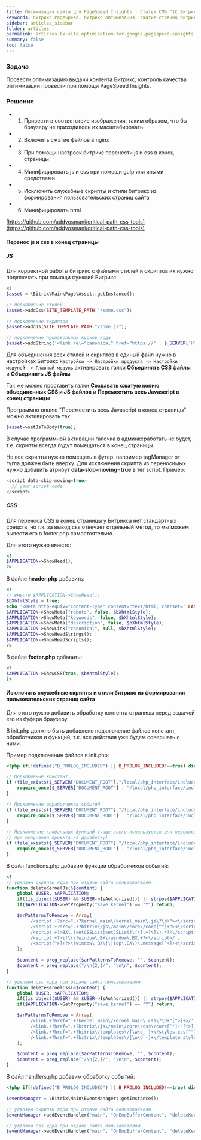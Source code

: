 ```yaml
---
title: Оптимизация сайта для PageSpeed Insights | Статьи CMS "1С Битрикс"
keywords: битрикс PageSpeed, битрикс оптимизация, сжатие страниц битрикс
sidebar: articles_sidebar
folder: articles
permalink: articles-bx-site-optimisation-for-google-pagespeed-insights.html
summary: false
toc: false
---
```


### Задача

Провести оптимизацию выдачи контента Битрикс, контроль качества оптимизации провести при помощи PageSpeed Insights.

### Решение

* 1) Привести в соответствие изображения, таким образом, что бы браузеру не приходилось их масштабировать
* 2) Включить сжатие файлов в nginx
* 3) При помощи настроек битрикс перенести js и css в конец страницы
* 4) Минифицировать js и css при помощи gulp или иными средствами
* 5) Исключить служебные скрипты и стили битрикс из формирования пользовательских страниц сайта
* 6) Минифицировать html

[https://github.com/addyosmani/critical-path-css-tools](https://github.com/addyosmani/critical-path-css-tools)

#### Перенос js и css в конец страницы

##### JS 
Для корректной работы битрикс с файлами стилей и скриптов их нужно подключать при помощи функций Битрикс:

```php
<?
$asset = \Bitrix\Main\Page\Asset::getInstance();

// подключение стилей 
$asset->addCss(SITE_TEMPLATE_PATH."/some.css");

// подключение скриптов
$asset->addJs(SITE_TEMPLATE_PATH."/some.js");

// подключение произвольных кусков кода
$asset->addString('<link rel="canonical" href="https://' . $_SERVER['HTTP_HOST'] . $APPLICATION->GetCurPage(false) . '" />');
```

Для объединения всех стилей и скриптов в единый файл нужно в настройках Битрикс ```Настройки -> Настройки продукта -> Настройки модулей -> Главный модуль``` активировать галки **Объединять CSS файлы** и **Объединять JS файлы**

Так же можно проставить галки **Создавать сжатую копию объединенных CSS и JS файлов** и **Переместить весь Javascript в конец страницы**

Программно опцию "Переместить весь Javascript в конец страницы" можно активировать так:

```php
$asset->setJsToBody(true);
```
 
В случае программной активации галочка в админкеработать не будет, т.е. скрипты всегда будут помещаться в конец страницы.
 
Не все скрипты нужно помещать в футер. например tagManager от гугла должен быть вверху. Для исключения скрипта из переносимых нужно добавить атрибут **data-skip-moving=true** в тег script. Пример:
 
```js
<script data-skip-moving=true>
  // your script code
</script>
```

##### CSS

Для переноса CSS в конец страницы у Битрикса нет стандартных средств, но т.к. за вывод css отвечает отдельный метод, то мы можем вывести его в footer.php самостоятельно.

Для этого нужно вместо:

```php
<?
$APPLICATION->ShowHead();
?>
```

В файле **header.php** добавить:

```php
<?
// вместо $APPLICATION->ShowHead();
$bXhtmlStyle = true;
echo '<meta http-equiv="Content-Type" content="text/html; charset='.LANG_CHARSET.'"'.($bXhtmlStyle? ' /':'').'>'."\n";
$APPLICATION->ShowMeta("robots", false, $bXhtmlStyle);
$APPLICATION->ShowMeta("keywords", false, $bXhtmlStyle);
$APPLICATION->ShowMeta("description", false, $bXhtmlStyle);
$APPLICATION->ShowLink("canonical", null, $bXhtmlStyle);
$APPLICATION->ShowHeadStrings();
$APPLICATION->ShowHeadScripts();
?>
```

В файле **footer.php** добавить:

```php
<?
$APPLICATION->ShowCSS(true, $bXhtmlStyle);
?>
```

#### Исключить служебные скрипты и стили битрикс из формирования пользовательских страниц сайта

Для этого нужно добавить обработку контента страницы перед выдачей его из буфера браузеру.

В init.php должно быть добавлено подключение файлов констант, обработчиков и функций, т.к. все действия уже будем совершать с ними.

Пример подключения файлов в init.php:

```php
<?php if(!defined("B_PROLOG_INCLUDED") || B_PROLOG_INCLUDED!==true) die();

// Подключение констант
if (file_exists($_SERVER["DOCUMENT_ROOT"]."/local/php_interface/include/constants.php")) {
    require_once($_SERVER["DOCUMENT_ROOT"] . "/local/php_interface/include/constants.php");
}

// Подключение обработчиков событий
if (file_exists($_SERVER["DOCUMENT_ROOT"]."/local/php_interface/include/handlers.php")) {
    require_once($_SERVER["DOCUMENT_ROOT"] . "/local/php_interface/include/handlers.php");
}

// Подключение глобальных функций (чаще всего используется для переноса кода сторонних разработчиков
// при получении проекта на доработку)
if (file_exists($_SERVER["DOCUMENT_ROOT"]."/local/php_interface/include/functions.php")) {
    require_once($_SERVER["DOCUMENT_ROOT"] . "/local/php_interface/include/functions.php");
}
```

В файл functions.php добавим функции обработчиков событий:

```php
<?
// удяляем скрипты ядра при отдаче сайта пользователям
function deleteKernelJs(&$content) {
    global $USER, $APPLICATION;
    if((is_object($USER) && $USER->IsAuthorized()) || strpos($APPLICATION->GetCurDir(), "/bitrix/")!==false) return;
    if($APPLICATION->GetProperty("save_kernel") == "Y") return;

    $arPatternsToRemove = Array(
        '/<script.+?src=".+?kernel_main\/kernel_main\.js\?\d+"><\/script\>/',
        '/<script.+?src=".+?bitrix\/js\/main\/core\/core[^"]+"><\/script\>/',
        '/<script.+?>BX\.(setCSSList|setJSList)\(\[.+?\]\).*?<\/script>/',
        '/<script.+?>if\(\!window\.BX\)window\.BX.+?<\/script>/',
        '/<script[^>]+?>\(window\.BX\|\|top\.BX\)\.message[^<]+<\/script>/',
    );

    $content = preg_replace($arPatternsToRemove, "", $content);
    $content = preg_replace("/\n{2,}/", "\n\n", $content);
}

// удяляем css ядра при отдаче сайта пользователям
function deleteKernelCss(&$content) {
    global $USER, $APPLICATION;
    if((is_object($USER) && $USER->IsAuthorized()) || strpos($APPLICATION->GetCurDir(), "/bitrix/")!==false) return;
    if($APPLICATION->GetProperty("save_kernel") == "Y") return;

    $arPatternsToRemove = Array(
        '/<link.+?href=".+?kernel_main\/kernel_main\.css\?\d+"[^>]+>/',
        '/<link.+?href=".+?bitrix\/js\/main\/core\/css\/core[^"]+"[^>]+>/',
        '/<link.+?href=".+?bitrix\/templates\/[\w\d_-]+\/styles.css[^"]+"[^>]+>/',
        '/<link.+?href=".+?bitrix\/templates\/[\w\d_-]+\/template_styles.css[^"]+"[^>]+>/',
    );

    $content = preg_replace($arPatternsToRemove, "", $content);
    $content = preg_replace("/\n{2,}/", "\n\n", $content);
}
```

В файл handlers.php добавим обработку событий:

```php
<?php if(!defined("B_PROLOG_INCLUDED") || B_PROLOG_INCLUDED!==true) die();

$eventManager = \Bitrix\Main\EventManager::getInstance();

// удяляем скрипты ядра при отдаче сайта пользователям
$eventManager->addEventHandler("main", "OnEndBufferContent", "deleteKernelJs");

// удяляем css ядра при отдаче сайта пользователям
$eventManager->addEventHandler("main", "OnEndBufferContent", "deleteKernelCss");
```
